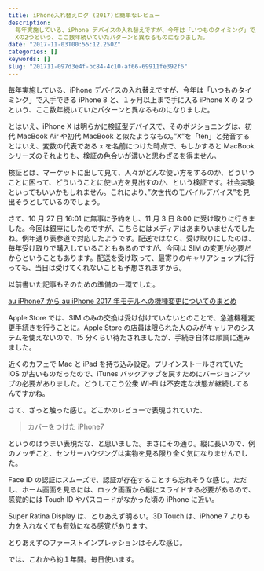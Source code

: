 ```yaml
---
title: iPhone入れ替えログ (2017)と簡単なレビュー
description:
  毎年実施している、iPhone デバイスの入れ替えですが、今年は「いつものタイミング」で入手できる iPhone 8と、１ヶ月以上まで手に入るiPhone
  Xの2つという、ここ数年続いていたパターンと異なるものになりました。
date: "2017-11-03T00:55:12.250Z"
categories: []
keywords: []
slug: "201711-097d3e4f-bc84-4c10-af66-69911fe392f6"
---
```


毎年実施している、iPhone デバイスの入れ替えですが、今年は「いつものタイミング」で入手できる iPhone 8 と、１ヶ月以上まで手に入る iPhone X の 2 つという、ここ数年続いていたパターンと異なるものになりました。

とはいえ、iPhone X は明らかに検証型デバイスで、そのポジショニングは、初代 MacBook Air や初代 MacBook と似たようなもの。”X”を「ten」と発音するとはいえ、変数の代表である x を名前につけた時点で、もしかすると MacBook シリーズのそれよりも、検証の色合いが濃いと思わざるを得ません。

検証とは、マーケットに出して見て、人々がどんな使い方をするのか、どういうことに困って、どういうことに使い方を見出すのか、という検証です。社会実験といってもいいかもしれません。これにより、”次世代のモバイルデバイス”を見出そうとしているのでしょう。

さて、10 月 27 日 16:01 に無事に予約をし、11 月 3 日 8:00 に受け取りに行きました。今回は銀座にしたのですが、こちらにはメディアはあまりいませんでしたね。例年通り表参道で対応したようです。配送ではなく、受け取りにしたのは、毎年受け取りで購入していることもあるのですが、今回は SIM の変更が必要だからということもあります。配送を受け取って、最寄りのキャリアショップに行っても、当日は受けてくれないことも予想されますから。

以前書いた記事もそのための準備の一環でした。

[au iPhone7 から au iPhone 2017 年モデルへの機種変更についてのまとめ](/posts/b0bd61f1-e85a-4110-8415-c0e627f04211/)

Apple Store では、SIM のみの交換は受け付けていないとのことで、急遽機種変更手続きを行うことに。Apple Store の店員は限られた人のみがキャリアのシステムを使えないので、15 分くらい待たされましたが、手続き自体は順調に進みました。

近くのカフェで Mac と iPad を持ち込み設定。プリインストールされていた iOS が古いものだったので、iTunes バックアップを戻すためにバージョンアップの必要がありました。どうしてこう公衆 Wi-Fi は不安定な状態が継続してるんですかね。

さて、ざっと触った感じ。どこかのレビューで表現されていた、

> カバーをつけた iPhone7

というのはうまい表現だな、と思いました。まさにその通り。縦に長いので、例のノッチこと、センサーハウジングは実物を見る限り全く気になりませんでした。

Face ID の認証はスムーズで、認証が存在することすら忘れそうな感じ。ただし、ホーム画面を見るには、ロック画面から縦にスライドする必要があるので、感覚的には Touch ID やパスコードがなかった頃の iPhone に近い。

Super Ratina Display は、とりあえず明るい。3D Touch は、iPhone 7 よりも力を入れなくても有効になる感覚があります。

とりあえずのファーストインプレッションはそんな感じ。

では、これから約１年間。毎日使います。
